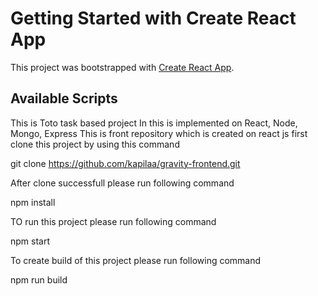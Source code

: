 # Getting Started with Create React App

This project was bootstrapped with [Create React App](https://github.com/facebook/create-react-app).

## Available Scripts

This is Toto task based project 
In this is implemented on React, Node, Mongo, Express
This is front repository which is created on react js
first clone this project by using this command 

git clone https://github.com/kapilaa/gravity-frontend.git

After clone successfull please run following command

npm install

TO run this project please run following command

npm start

To create build of this project please run following command

npm run build
